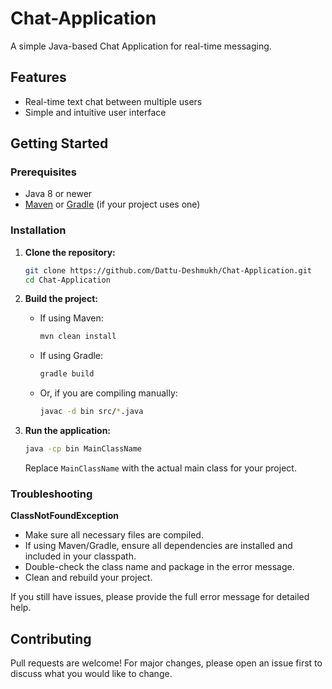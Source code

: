 # Chat-Application

A simple Java-based Chat Application for real-time messaging.

## Features

- Real-time text chat between multiple users
- Simple and intuitive user interface

## Getting Started

### Prerequisites

- Java 8 or newer
- [Maven](https://maven.apache.org/) or [Gradle](https://gradle.org/) (if your project uses one)

### Installation

1. **Clone the repository:**
   ```bash
   git clone https://github.com/Dattu-Deshmukh/Chat-Application.git
   cd Chat-Application
   ```

2. **Build the project:**
   - If using Maven:
     ```bash
     mvn clean install
     ```
   - If using Gradle:
     ```bash
     gradle build
     ```
   - Or, if you are compiling manually:
     ```bash
     javac -d bin src/*.java
     ```

3. **Run the application:**
   ```bash
   java -cp bin MainClassName
   ```
   Replace `MainClassName` with the actual main class for your project.

### Troubleshooting

**ClassNotFoundException**
- Make sure all necessary files are compiled.
- If using Maven/Gradle, ensure all dependencies are installed and included in your classpath.
- Double-check the class name and package in the error message.
- Clean and rebuild your project.

If you still have issues, please provide the full error message for detailed help.

## Contributing

Pull requests are welcome! For major changes, please open an issue first to discuss what you would like to change.
